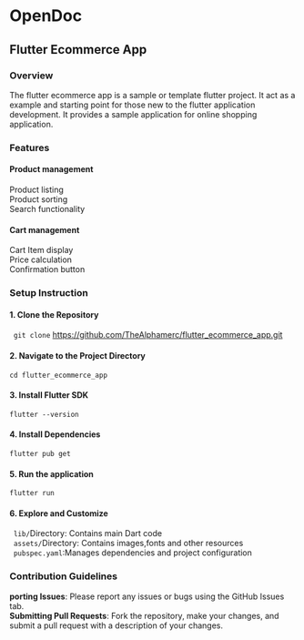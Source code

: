 # OpenDoc
## Flutter Ecommerce App
### Overview
The flutter ecommerce app is a sample or template flutter project. It act as a example and starting point for those new to the flutter application development. It provides a sample application for online shopping application.
### Features
#### Product management
Product listing<br>
Product sorting<br>
Search functionality<br>
#### Cart management
Cart Item display<br>
Price calculation<br>
Confirmation button<br>

### Setup Instruction
#### 1. Clone the Repository
``` git clone``` https://github.com/TheAlphamerc/flutter_ecommerce_app.git 
#### 2. Navigate to the Project Directory
``cd flutter_ecommerce_app``
#### 3. Install Flutter SDK
``flutter --version``
#### 4. Install Dependencies
``flutter pub get``
#### 5. Run the application
``flutter run``
#### 6. Explore and Customize
`` lib/``Directory: Contains main Dart code <br>
`` assets/``Directory: Contains images,fonts and other resources<br>
`` pubspec.yaml``:Manages dependencies and project configuration<br>
### Contribution Guidelines
  **porting Issues**: Please report any issues or bugs using the GitHub Issues tab.<br>
  **Submitting Pull Requests**: Fork the repository, make your changes, and submit a pull request with a description of your changes.
